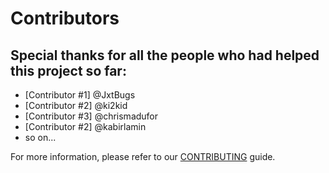 # Contributors

## Special thanks for all the people who had helped this project so far:

* [Contributor #1] @JxtBugs
* [Contributor #2] @ki2kid
* [Contributor #3] @chrismadufor
* [Contributor #2] @kabirlamin
* so on...


For more information, please refer to our [CONTRIBUTING](CONTRIBUTORS_GUIDE.md) guide.